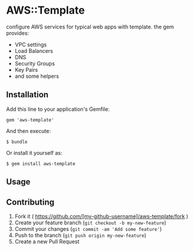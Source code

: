 # AWS::Template

configure AWS services for typical web apps with template. the gem provides:

* VPC settings
* Load Balancers
* DNS
* Security Groups
* Key Pairs
* and some helpers

## Installation

Add this line to your application's Gemfile:

    gem 'aws-template'

And then execute:

    $ bundle

Or install it yourself as:

    $ gem install aws-template

## Usage



## Contributing

1. Fork it ( https://github.com/[my-github-username]/aws-template/fork )
2. Create your feature branch (`git checkout -b my-new-feature`)
3. Commit your changes (`git commit -am 'Add some feature'`)
4. Push to the branch (`git push origin my-new-feature`)
5. Create a new Pull Request
